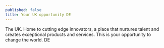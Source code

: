 ```yaml
---
published: false
title: Your UK opportunity DE
---
```


The UK. Home to cutting edge innovators, a place that nurtures talent and creates exceptional products and services. This is your opportunity to change the world. DE